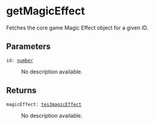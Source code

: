 # getMagicEffect

Fetches the core game Magic Effect object for a given ID.

## Parameters

<dl class="describe">
<dt><code class="descname">id: <a href="https://mwse.readthedocs.io/en/latest/lua/type/number.html">number</a></code></dt>
<dd>

No description available.

</dd>
</dl>

## Returns

<dl class="describe">
<dt><code class="descname">magicEffect: <a href="https://mwse.readthedocs.io/en/latest/lua/type/tes3magicEffect.html">tes3magicEffect</a></code></dt>
<dd>

No description available.

</dd>
</dl>
